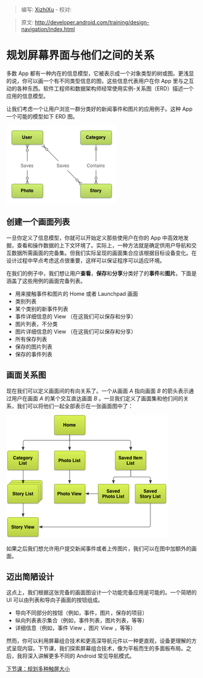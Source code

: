 > 编写: [XizhiXu](https://github.com/XizhiXu)  - 校对:

> 原文: <http://developer.android.com/training/design-navigation/index.html>

# 规划屏幕界面与他们之间的关系

多数 App 都有一种内在的信息模型，它被表示成一个对象类型的树或图。更浅显的说，你可以画一个有不同类型信息的图，这些信息代表用户在你 App 里与之互动的各种东西。软件工程师和数据架构师经常使用实例-关系图（ERD）描述一个应用的信息模型。

让我们考虑一个让用户浏览一群分类好的新闻事件和图片的应用例子。这种 App 一个可能的模型如下 ERD 图。

![app-navigation-screen-planning-erd](app-navigation-screen-planning-erd.png)

## 创建一个画面列表

一旦你定义了信息模型，你就可以开始定义那些使用户在你的 App  中高效地发掘，查看和操作数据的上下文环境了。实际上，一种方法就是确定供用户导航和交互数据所需画面的完备集。但我们实际呈现的画面集合应该根据目标设备变化。在设计过程中早点考虑这点很重要，这样可以保证程序可以适应环境。

在我们的例子中，我们想让用户**查看**，**保存**和**分享**分类好了的**事件**和**图片**。下面是涵盖了这些用例的画面完备列表。

* 用来接触事件和图片的 Home 或者 Launchpad 画面
* 类别列表
* 某个类别的新事件列表
* 事件详细信息的 View （在这我们可以保存和分享）
* 图片列表，不分类
* 图片详细信息的 View （在这我们可以保存和分享）
* 所有保存列表
* 保存的图片列表
* 保存的事件列表

## 画面关系图

现在我们可以定义画面间的有向关系了。一个从画面 *A* 指向画面 *B* 的箭头表示通过用户在画面 *A* 的某个交互直达画面 *B* 。一旦我们定义了画面集和他们间的关系，我们可以将他们一起全部表示在一张画面图中了：

![app-navigation-screen-planning-exhaustive-map](app-navigation-screen-planning-exhaustive-map.png)

如果之后我们想允许用户提交新闻事件或者上传图片，我们可以在图中加额外的画面。

## 迈出简陋设计

这点上，我们根据这张完备的画面图设计一个功能完备应用是可能的。一个简陋的 UI 可以由列表和导向子画面的按钮组成。

* 导向不同部分的按钮（例如，事件，图片，保存的项目）
* 纵向列表表示集合（例如，事件列表，图片列表，等等）
* 详细信息（例如，事件 View ，图片 View ，等等）

然而，你可以利用屏幕组合技术和更高深导航元件以一种更直观，设备更理解的方式呈现内容。下节课，我们探索屏幕组合技术，像为平板而生的多面板布局。之后，我将深入讲解更多不同的 Android 常见导航模式。

[下节课：规划多种触屏大小](multiple-sizes.html)
